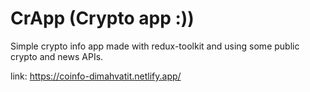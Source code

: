 # CrApp (Crypto app :))

Simple crypto info app made with redux-toolkit and using some public crypto and news APIs.

link: https://coinfo-dimahvatit.netlify.app/
